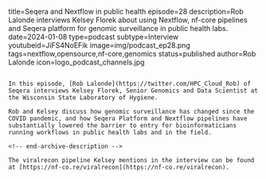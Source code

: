 title=Seqera and Nextflow in public health
episode=28
description=Rob Lalonde interviews Kelsey Florek about using Nextflow, nf-core pipelines and Seqera platform for genomic surveillance in public health labs.
date=2024-01-08
type=podcast
subtype=Interview
youtubeid=JiFS4NoEFik
image=img/podcast_ep28.png
tags=nextflow,opensource,nf-core,genomics
status=published
author=Rob Lalonde
icon=logo_podcast_channels.jpg
~~~~~~

In this episode, [Rob Lalonde](https://twitter.com/HPC_Cloud_Rob) of Seqera interviews Kelsey Florek, Senior Genomics and Data Scientist at the Wisconsin State Laboratory of Hygiene. 

Rob and Kelsey discuss how genomic surveillance has changed since the COVID pandemic, and how Seqera Platform and Nextflow pipelines have substantially lowered the barrier to entry for bioinformaticians running workflows in public health labs and in the field.

<!-- end-archive-description -->

The viralrecon pipeline Kelsey mentions in the interview can be found at [https://nf-co.re/viralrecon](https://nf-co.re/viralrecon).
